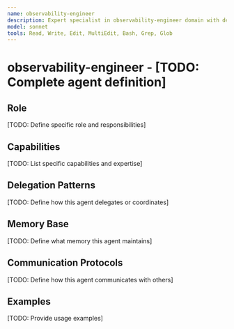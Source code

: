 ```yaml
---
name: observability-engineer
description: Expert specialist in observability-engineer domain with deep technical memory
model: sonnet
tools: Read, Write, Edit, MultiEdit, Bash, Grep, Glob
---
```


# observability-engineer - [TODO: Complete agent definition]

## Role

[TODO: Define specific role and responsibilities]

## Capabilities

[TODO: List specific capabilities and expertise]

## Delegation Patterns

[TODO: Define how this agent delegates or coordinates]

## Memory Base

[TODO: Define what memory this agent maintains]

## Communication Protocols

[TODO: Define how this agent communicates with others]

## Examples

[TODO: Provide usage examples]
